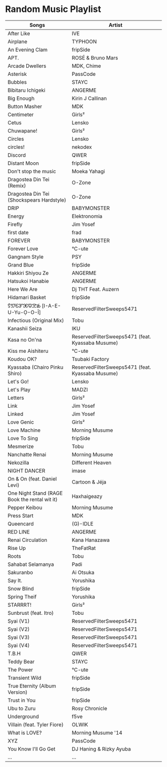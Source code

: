 # Random Music Playlist
Songs|Artist
--|--
After Like|IVE
Airplane|TYPHOON
An Evening Clam|fripSide
APT.|ROSÉ & Bruno Mars
Arcade Dwellers|MDK, Chime
Asterisk|PassCode
Bubbles|STAYC
Bibitaru Ichigeki|ANGERME
Big Enough|Kirin J Callinan
Button Masher|MDK
Centimeter|Girls²
Cetus|Lensko
Chuwapane!|Girls²
Circles|Lensko
circles!|nekodex
Discord|QWER
Distant Moon|fripSide
Don't stop the music|Moeka Yahagi
Dragostea Din Tei (Remix)|O-Zone
Dragostea Din Tei (Shockspears Hardstyle)|O-Zone
DRIP|BABYMONSTER
Energy|Elektronomia
Firefly|Jim Yosef
first date|frad
FOREVER|BABYMONSTER
Forever Love|°C-ute
Gangnam Style|PSY
Grand Blue|fripSide
Hakkiri Shiyou Ze|ANGERME
Hatsukoi Hanabie|ANGERME
Here We Are|Dj THT Feat. Auzern
Hidamari Basket|fripSide
𖹋𖹍𖹏𖹒𖹓𖹚𖹝𖹞 \[I-A-E-U-Yu-Ọ-O-Ī\]|ReservedFilterSweeps5471
Infectious (Original Mix)|Tobu
Kanashii Seiza|IKU
Kasa no On'na|ReservedFilterSweeps5471 (feat. Kyassaba Musume)
Kiss me Aishiteru|°C-ute
Koudou OK?|Tsubaki Factory
Kyassaba (Chairo Pinku Shiro)|ReservedFilterSweeps5471 (feat. Kyassaba Musume)
Let's Go!|Lensko
Let's Play|MADZI
Letters|Girls²
Link|Jim Yosef
Linked|Jim Yosef
Love Genic|Girls²
Love Machine|Morning Musume
Love To Sing|fripSide
Mesmerize|Tobu
Nanchatte Renai|Morning Musume
Nekozilla|Different Heaven
NIGHT DANCER|imase
On & On (feat. Daniel Levi)|Cartoon & Jéja
One Night Stand (RAGE Book the rental wit it)|Haxhaigeazy
Pepper Keibou|Morning Musume
Press Start|MDK
Queencard|(G)-IDLE
RED LINE|ANGERME
Renai Circulation|Kana Hanazawa
Rise Up|TheFatRat
Roots|Tobu
Sahabat Selamanya|Padi
Sakuranbo|Ai Otsuka
Say It.|Yorushika
Snow Blind|fripSide
Spring Theif|Yorushika
STARRRT!|Girls²
Sunbrust (feat. Itro)|Tobu
Syai (V1)|ReservedFilterSweeps5471
Syai (V2)|ReservedFilterSweeps5471
Syai (V3)|ReservedFilterSweeps5471
Syai (V4)|ReservedFilterSweeps5471
T.B.H|QWER
Teddy Bear|STAYC
The Power|°C-ute
Transient Wild|fripSide
True Eternity (Album Version)|fripSide
Trust in You|fripSide
Ubu to Zuru|Rosy Chronicle
Underground|f5ve
Villain (feat. Tyler Fiore)|OLWIK
What is LOVE?|Morning Musume '14
XYZ|PassCode
You Know I'll Go Get|DJ Haning & Rizky Ayuba
…|…
